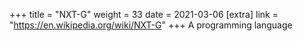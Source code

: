 +++
title = "NXT-G"
weight = 33
date = 2021-03-06
[extra]
link = "https://en.wikipedia.org/wiki/NXT-G"
+++
A programming language

